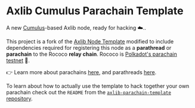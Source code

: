 # Axlib Cumulus Parachain Template

A new [Cumulus](https://github.com/paritytech/cumulus/)-based Axlib node, ready for hacking ☁️..

This project is a fork of the [Axlib Node Template](https://github.com/axlib-developer-hub/axlib-node-template)
modified to include dependencies required for registering this node as a **parathread** or
**parachain** to the Rococo **relay chain**.
Rococo is [Polkadot's parachain testnet](https://polkadot.network/blog/introducing-rococo-polkadots-parachain-testnet/) 👑.

👉 Learn more about parachains [here](https://wiki.polkadot.network/docs/learn-parachains), and
parathreads [here](https://wiki.polkadot.network/docs/learn-parathreads).

To learn about how to actually use the template to hack together your own parachain check out the
`README` from the [`axlib-parachain-template` repository](https://github.com/axlib-developer-hub/axlib-parachain-template/).
